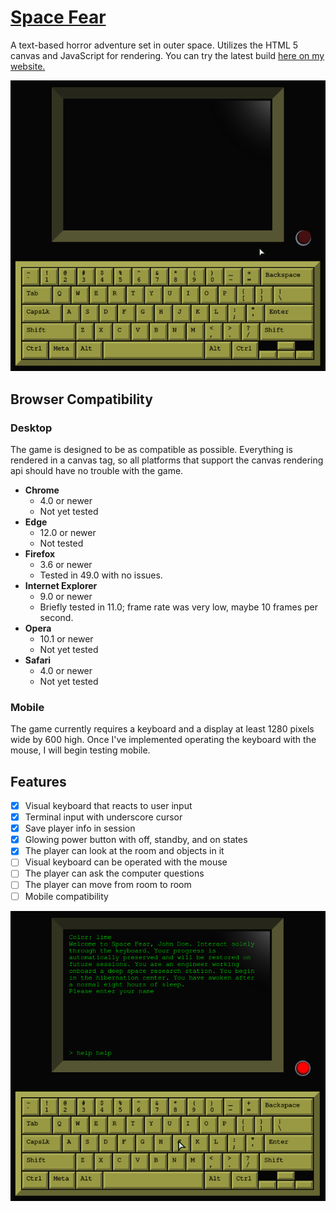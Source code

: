 # [Space Fear](http://peternatewood.com/projects/space-fear)

A text-based horror adventure set in outer space. Utilizes the HTML 5 canvas and JavaScript for rendering. You can try the latest build [here on my website.](http://peternatewood.com/projects/space-fear)

<img src="/img/monitor-off.png" title="Monitor turned off">

## Browser Compatibility

### Desktop

The game is designed to be as compatible as possible. Everything is rendered in a canvas tag, so all platforms that support the canvas rendering api should have no trouble with the game.

* **Chrome**
  * 4.0 or newer
  * Not yet tested
* **Edge**
  * 12.0 or newer
  * Not tested
* **Firefox**
  * 3.6 or newer
  * Tested in 49.0 with no issues.
* **Internet Explorer**
  * 9.0 or newer
  * Briefly tested in 11.0; frame rate was very low, maybe 10 frames per second.
* **Opera**
  * 10.1 or newer
  * Not yet tested
* **Safari**
  * 4.0 or newer
  * Not yet tested

### Mobile

The game currently requires a keyboard and a display at least 1280 pixels wide by 600 high. Once I've implemented operating the keyboard with the mouse, I will begin testing mobile.

## Features

- [x] Visual keyboard that reacts to user input
- [x] Terminal input with underscore cursor
- [x] Save player info in session
- [x] Glowing power button with off, standby, and on states
- [x] The player can look at the room and objects in it
- [ ] Visual keyboard can be operated with the mouse
- [ ] The player can ask the computer questions
- [ ] The player can move from room to room
- [ ] Mobile compatibility

<img src="/img/lime-monitor.png" title="Monitor in lime">
